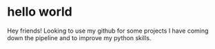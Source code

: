 # hello world

Hey friends! Looking to use my github for some projects I have coming down the pipeline and to improve my python skills.
